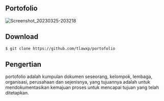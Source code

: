 ## Portofolio

![Screenshot_20230325-203218](https://user-images.githubusercontent.com/101454769/227720387-43a88dd6-8f5c-4398-be6b-55baa7cc7741.png)

## Download

```bash
$ git clone https://github.com/tlawxp/portofolio
```

## Pengertian

portofolio adalah kumpulan dokumen seseorang, kelompok, lembaga, organisasi, perusahaan dan sejenisnya, yang tujuannya adalah untuk mendokumentasikan kemajuan proses untuk mencapai tujuan yang telah ditetapkan.
